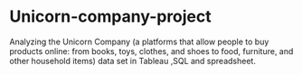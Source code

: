 # Unicorn-company-project
Analyzing the Unicorn Company (a platforms that allow people to buy products online: from books, toys, clothes, and shoes to food, furniture, and other household items) data set in Tableau ,SQL and spreadsheet.
